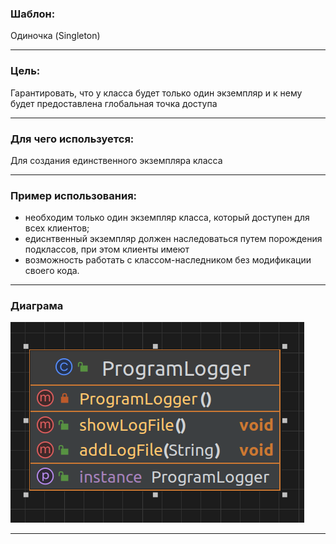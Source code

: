 ### Шаблон:

Одиночка (Singleton)

----------------------------------------------------------------------------------------------------------------------
### Цель:

Гарантировать, что у класса будет только один экземпляр и к нему будет предоставлена
глобальная точка доступа

----------------------------------------------------------------------------------------------------------------------
### Для чего используется:

Для создания единственного экземпляра класса

----------------------------------------------------------------------------------------------------------------------
### Пример использования:

- необходим только один экземпляр класса, который доступен для всех клиентов;
- едиснтвенный экземпляр должен наследоваться путем порождения подклассов, при этом клиенты имеют 
- возможность работать с классом-наследником без модификации своего кода.

----------------------------------------------------------------------------------------------------------------------
### Диаграма

![diagram.png](diagram.png)

----------------------------------------------------------------------------------------------------------------------